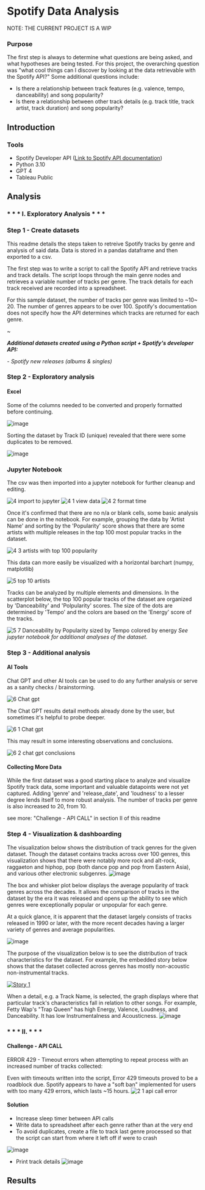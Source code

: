 # Spotify Data Analysis
NOTE: THE CURRENT PROJECT IS A WIP

### Purpose
The first step is always to determine what questions are being asked, and what hypotheses are being tested. 
For this project, the overarching question was "what cool things can I discover by looking at the data retrievable with the Spotify API?" Some additional questions include:
- Is there a relationship between track features (e.g. valence, tempo, danceability) and song popularity?
- Is there a relationship between other track details (e.g. track title, track artist, track duration) and song popularity?

## Introduction
### Tools
- Spotify Developer API ([Link to Spotify API documentation](https://developer.spotify.com/documentation/web-api))
- Python 3.10
- GPT 4
- Tableau Public
  
## Analysis

### * * * I. Exploratory Analysis * * * 
### Step 1 - Create datasets
This readme details the steps taken to retreive Spotify tracks by genre and analysis of said data. Data is stored in a pandas dataframe and then exported to a csv.

The first step was to write a script to call the Spotify API and retrieve tracks and track details. The script loops through the main genre nodes and retrieves a variable number of tracks per genre. The track details for each track received are recorded into a spreadsheet. 

For this sample dataset, the number of tracks per genre was limited to ~10~ 20. The number of genres appears to be over 100. Spotify's documentation does not specify how the API determines which tracks are returned for each genre. 

~

_**Additional datasets created using a Python script + Spotify's developer API:**_

_- Spotify new releases (albums & singles)_



### Step 2 - Exploratory analysis
#### Excel
Some of the columns needed to be converted and properly formatted before continuing.

![image](https://github.com/mcdoralds/spotify-dashboard/assets/31219195/499f40dc-d24b-4ea8-ba3d-6ef289112d32)

Sorting the dataset by Track ID (unique) revealed that there were some duplicates to be removed. 

![image](https://github.com/mcdoralds/spotify-dashboard/assets/31219195/0fd97307-898b-435c-8ccd-29d67b084781)

### Jupyter Notebook
The csv was then imported into a jupyter notebook for further cleanup and editing.

![4 import to jupyter](https://github.com/mcdoralds/spotify-dashboard/assets/31219195/07a98d17-f63b-43ae-b189-8101bf11c354)
![4 1 view data](https://github.com/mcdoralds/spotify-dashboard/assets/31219195/bb957e86-c372-4e24-b767-3a6fa7d0fd54)
![4 2 format time](https://github.com/mcdoralds/spotify-dashboard/assets/31219195/f2fa7821-8ea2-4a6a-a654-2e7c485a5970)

Once it's confirmed that there are no n/a or blank cells, some basic analysis can be done in the notebook. For example, grouping the data by 'Artist Name' and sorting by the 'Popularity' score shows that there are some artists with multiple releases in the top 100 most popular tracks in the dataset.

![4 3 artists with top 100 popularity](https://github.com/mcdoralds/spotify-dashboard/assets/31219195/ebc8408a-0372-4080-b362-ace6828f0722)

This data can more easily be visualized with a horizontal barchart (numpy, matplotlib) 

![5 top 10 artists](https://github.com/mcdoralds/spotify-dashboard/assets/31219195/62f14fd9-11a9-4cd6-b30d-a01816a4c199)

Tracks can be analyzed by multiple elements and dimensions. In the scatterplot below, the top 100 popular tracks of the dataset are organized by 'Danceability' and 'Polpularity' scores. The size of the dots are determined by 'Tempo' and the colors are based on the 'Energy' score of the tracks. 

![5 7 Danceability by Popularity sized by Tempo colored by energy](https://github.com/mcdoralds/spotify-dashboard/assets/31219195/3642738a-94b8-45bc-bb61-aff3c831dc35)
_See jupyter notebook for additional analyses of the dataset._

### Step 3 - Additional analysis
#### AI Tools
  Chat GPT and other AI tools can be used to do any further analysis or serve as a sanity checks / brainstorming.
  
  ![6 Chat gpt](https://github.com/mcdoralds/spotify-dashboard/assets/31219195/ffe71315-964e-430d-b757-5f7845fedfc0)
  
  The Chat GPT results detail methods already done by the user, but sometimes it's helpful to probe deeper.
  
  ![6 1 Chat gpt](https://github.com/mcdoralds/spotify-dashboard/assets/31219195/5197e172-7e32-44b0-88fa-376cba25c8cf)
  
  This may result in some interesting observations and conclusions.
  
  ![6 2 chat gpt conclusions](https://github.com/mcdoralds/spotify-dashboard/assets/31219195/f2e610c0-559f-4e5c-bd4d-c76fd9a0724d)

#### Collecting More Data
While the first dataset was a good starting place to analyze and visualize Spotify track data, some important and valuable datapoints were not yet captured. Adding 'genre' and 'release_date', and 'loudness' to a lesser degree lends itself to more robust analysis. The number of tracks per genre is also increased to 20, from 10.

see more: "Challenge - API CALL" in section II of this readme

### Step 4 - Visualization & dashboarding
The visualization below shows the distribution of track genres for the given dataset. Though the dataset contains tracks across over 100 genres, this visualization shows that there were notably more rock and alt-rock, raggaeton and hiphop, pop (both dance pop and pop from Eastern Asia), and various other electronic subgenres.
![image](https://github.com/mcdoralds/spotify-dashboard/assets/31219195/c435d16b-cdac-4019-bde0-49c032249513)

The box and whisker plot below displays the average popularity of track genres across the decades. It allows the comparison of tracks in the dataset by the era it was released and opens up the ability to see which genres were exceptionally popular or unpopular for each genre. 

At a quick glance, it is apparent that the dataset largely consists of tracks released in 1990 or later, with the more recent decades having a larger variety of genres and average popularities.

![image](https://github.com/mcdoralds/spotify-dashboard/assets/31219195/6be2f89d-f118-4995-9a13-48c4567e33a7)



The purpose of the visualization below is to see the distribution of track characteristics for the dataset. 
For example, the embedded story below shows that the dataset collected across genres has mostly non-acoustic non-instrumental tracks. 
<div class='tableauPlaceholder' id='viz1701293528772' style='position: relative'><noscript><a href='#'><img alt='Story 1 ' src='https:&#47;&#47;public.tableau.com&#47;static&#47;images&#47;Sp&#47;SpotifyData_17008109634340&#47;Story1&#47;1_rss.png' style='border: none' /></a></noscript><object class='tableauViz'  style='display:none;'><param name='host_url' value='https%3A%2F%2Fpublic.tableau.com%2F' /> <param name='embed_code_version' value='3' /> <param name='site_root' value='' /><param name='name' value='SpotifyData_17008109634340&#47;Story1' /><param name='tabs' value='no' /><param name='toolbar' value='yes' /><param name='static_image' value='https:&#47;&#47;public.tableau.com&#47;static&#47;images&#47;Sp&#47;SpotifyData_17008109634340&#47;Story1&#47;1.png' /> <param name='animate_transition' value='yes' /><param name='display_static_image' value='yes' /><param name='display_spinner' value='yes' /><param name='display_overlay' value='yes' /><param name='display_count' value='yes' /><param name='language' value='en-US' /><param name='filter' value='publish=yes' /></object>

When a detail, e.g. a Track Name, is selected, the graph displays where that particular track's characteristics fall in relation to other songs.
For example, Fetty Wap's "Trap Queen" has high Energy, Valence, Loudness, and Danceability. It has low Instrumentalness and Acousticness.
![image](https://github.com/mcdoralds/spotify-dashboard/assets/31219195/4b3dcffb-b4b4-40ea-be45-9500a509e8e4)

### * * * II.  * * *
#### Challenge - API CALL
ERROR 429 - Timeout errors when attempting to repeat process with an increased number of tracks collected: 

Even with timeouts written into the script, Error 429 timeouts proved to be a roadblock due. Spotify appears to have a "soft ban" implemented for users with too many 429 errors, which lasts ~15 hours. 
![2 1 api call error](https://github.com/mcdoralds/spotify-dashboard/assets/31219195/b5381544-01b0-42b9-ba0d-fb09e349e5c4)

  #### Solution
  - Increase sleep timer between API calls 
  - Write data to spreadsheet after each genre rather than at the very end
  - To avoid duplicates, create a file to track last genre processed so that the script can start from where it left off if were to crash

  ![image](https://github.com/mcdoralds/spotify-dashboard/assets/31219195/4757a668-d7c0-4f5d-b4f0-49128cf684a7)
  - Print track details 
  ![image](https://github.com/mcdoralds/spotify-dashboard/assets/31219195/80fbf331-3541-466a-ba93-92f22d045d58)


## Results
